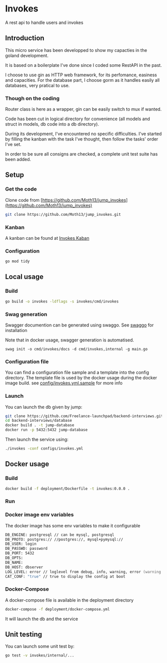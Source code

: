 # Invokes

A rest api to handle users and invokes

## Introduction
This micro service has been developped to show my capacties in the goland development.

It is based on a boilerplate I've done since I coded some RestAPI in the past.

I choose to use gin as HTTP web framework, for its perfomance, easiness and capacities.
For the database part, I choose gorm as it handles easily all databases, very pratical to use.

### Though on the coding
Router class is here as a wrapper, gin can be easily switch to mux if wanted.

Code has been cut in logical directory for convenience 
(all models and struct in models, db code into a db directory).

During its development, I've encountered no specific difficulties. I've started by filling the kanban with the task I've thought, then follow the tasks' order I've set.

In order to be sure all consigns are checked, a complete unit test suite has been added.

## Setup 

### Get the code

Clone code from [https://github.com/Moth13/jump_invokes](https://github.com/Moth13/jump_invokes)

```zsh
git clone https://github.com/Moth13/jump_invokes.git
```

### Kanban

A kanban can be found at [Invokes Kaban](https://github.com/users/Moth13/projects/1/views/1)

### Configuration

```zsh
go mod tidy
```

## Local usage

### Build

```zsh
go build -o invokes -ldflags -s invokes/cmd/invokes
```

### Swag generation
Swagger documention can be generated using swaggo.
See [swaggo](https://github.com/swaggo/swag) for installation

Note that in docker usage, swagger generation is automatised.

```
swag init -o cmd/invokes/docs -d cmd/invokes,internal -g main.go
```

### Configuration file
You can find a configuration file sample and a template into the config directory.
The template file is used by the docker usage during the docker image build.
see [config/invokes.yml.sample](config/invokes.yml.sample) for more info


### Launch
You can launch the db given by jump:
```zsh
git clone https://github.com/Freelance-launchpad/backend-interviews.git
cd backend-interviews/database
docker build . -t jump-database
docker run -p 5432:5432 jump-database                   
```
Then launch the service using: 
```zsh
./invokes -conf configs/invokes.yml
```


## Docker usage


### Build

```zsh
docker build -f deployment/Dockerfile -t invokes:0.0.0 .
```

### Run 

### Docker image env variables
The docker image has some env variables to make it configurable
```zsh
DB_ENGINE: postgresql // can be mysql, postgresql
DB_PROTO: postgres:// //postgres://, mysql+pymysql://
DB_USER: login
DB_PASSWD: password
DB_PORT: 5432
DB_OPTS:
DB_NAME: 
DB_HOST: dbserver
LOG_LEVEL: error // loglevel from debug, info, warning, error (warning and error as realease mode)
CAT_CONF: "true" // true to display the config at boot
```

### Docker-Compose
A docker-compose file is available in the deployment directory
```zsh
docker-compose -f deployment/docker-compose.yml
```
It will launch the db and the service


## Unit testing

You can launch some unit test by:
```zsh
go test -v invokes/internal/...
```